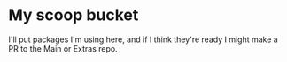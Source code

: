 # My scoop bucket
I'll put packages I'm using here, and if I think they're ready I might make a PR to the Main or Extras repo.

